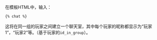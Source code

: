 在模板HTML中，输入：

```HTML
{% chat %}
```

这将在同一组的玩家之间建立一个聊天室，其中每个玩家的昵称都显示为“玩家1”，“玩家2”等。（基于玩家的`id_in_group`）。